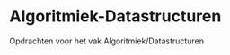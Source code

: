 Algoritmiek-Datastructuren
==========================

Opdrachten voor het vak Algoritmiek/Datastructuren
